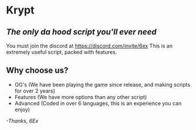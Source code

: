 # Krypt
## _The only da hood script you'll ever need_


You must join the discord at https://discord.com/invite/6ex
This is an extremely useful script, packed with features.


## Why choose us?

- OG's (We have been playing the game since release, and making scripts for over 2 years)
- Features (We have more options than any other script)
- Advanced (Coded in over 6 languages, this is an experience you can enjoy)

 _-Thanks, 6Ex_
